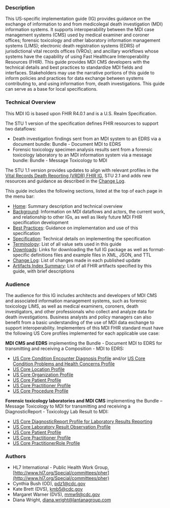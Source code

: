 ### Description
This US-specific implementation guide (IG) provides guidance on the exchange of information to and from medicolegal death investigation (MDI) information systems. It supports interoperability between the MDI case management systems (CMS) used by medical examiner and coroner offices; forensic toxicology and other laboratory information management systems (LIMS); electronic death registration systems (EDRS) of jurisdictional vital records offices (VROs); and ancillary workflows whose systems have the capability of using Fast Healthcare Interoperability Resources (FHIR). This guide provides MDI CMS developers with the technical details and best practices to standardize MDI fields and interfaces. Stakeholders may use the narrative portions of this guide to inform policies and practices for data exchange between systems contributing to, and using information from, death investigations. This guide can serve as a base for local specifications.

### Technical Overview
This MDI IG is based upon FHIR R4.0.1 and is a U.S. Realm Specification.

The STU 1 version of the specification defines FHIR resources to support two dataflows:
* Death investigation findings sent from an MDI system to an EDRS via a document bundle: Bundle - Document MDI to EDRS
* Forensic toxicology specimen analysis results sent from a forensic toxicology laboratory to an MDI information system via a message bundle: Bundle - Message Toxicology to MDI

The STU 1.1 version provides updates to align with relevant profiles in the [Vital Records Death Reporting (VRDR) FHIR IG](http://hl7.org/fhir/us/vrdr/), STU 2.1 and adds new resources and guidance as described in the [Change Log](change_log.html).

This guide includes the following sections, listed at the top of each page in the menu bar: 
* [Home](index.html): Summary description and technical overview
* [Background](background.html): Information on MDI dataflows and actors, the current work, and relationship to other IGs, as well as likely future MDI FHIR specification development
* [Best Practices](best_practices.html): Guidance on implementation and use of this specification
* [Specification](specification.html): Technical details on implementing the specification
* [Terminology](terminology.html): List of all value sets used in this guide
* [Downloads](downloads.html): Links for downloading the full IG package as well as format-specific definitions files and example files in XML, JSON, and TTL
* [Change Log](change_log.html): List of changes made in each published update
* [Artifacts Index Summary](artifacts.html): List of all FHIR artifacts specified by this guide, with brief descriptions

### Audience
The audience for this IG includes architects and developers of MDI CMS and associated information management systems, such as forensic toxicology LIMS, as well as medical examiners, coroners, death investigators, and other professionals who collect and analyze data for death investigations. Business analysts and policy managers can also benefit from a basic understanding of the use of MDI data exchange to support interoperability.
Implementers of this MDI FHIR standard must have the following US Core profiles implemented for each applicable use case:

**MDI CMS and EDRS** implementing the Bundle - Document MDI to EDRS for transmitting and receiving a Composition - MDI to EDRS:
* [US Core Condition Encounter Diagnosis Profile](http://hl7.org/fhir/us/core/StructureDefinition-us-core-condition-encounter-diagnosis.html) and/or [US Core Condition Problems and Health Concerns Profile](http://hl7.org/fhir/us/core/StructureDefinition-us-core-condition-problems-health-concerns.html)
* [US Core Location Profile](http://hl7.org/fhir/us/core/StructureDefinition/us-core-location)
* [US Core Organization Profile](http://hl7.org/fhir/us/core/StructureDefinition/us-core-organization)
* [US Core Patient Profile](http://hl7.org/fhir/us/core/StructureDefinition/us-core-patient)
* [US Core Practitioner Profile](http://hl7.org/fhir/us/core/StructureDefinition/us-core-practitioner)
* [US Core Procedure Profile](http://hl7.org/fhir/us/core/StructureDefinition/us-core-procedure)

**Forensic toxicology laboratories and MDI CMS** implementing the Bundle – Message Toxicology to MDI for transmitting and receiving a DiagnosticReport - Toxicology Lab Result to MDI:
* [US Core DiagnosticReport Profile for Laboratory Results Reporting](http://hl7.org/fhir/us/core/StructureDefinition-us-core-diagnosticreport-lab.html)
* [US Core Laboratory Result Observation Profile](http://hl7.org/fhir/us/core/StructureDefinition/us-core-observation-lab)
* [US Core Patient Profile](http://hl7.org/fhir/us/core/StructureDefinition/us-core-patient)
* [US Core Practitioner Profile](http://hl7.org/fhir/us/core/StructureDefinition/us-core-practitioner)
* [US Core PractitionerRole Profile](http://hl7.org/fhir/us/core/StructureDefinition/us-core-practitionerrole)

### Authors
* HL7 International - Public Health Work Group, [http://www.hl7.org/Special/committees/pher](http://www.hl7.org/Special/committees/pher)
* Cynthia Bush (OD), pdz1@cdc.gov
* Kate Brett (DVS), kmb5@cdc.gov
* Margaret Warner (DVS), mmw9@cdc.gov
* Diana Wright, diana.wright@lantanagroup.com
